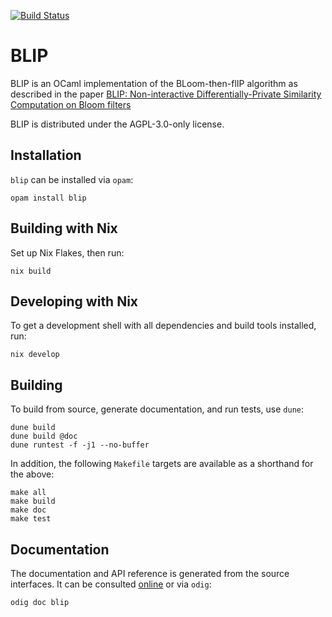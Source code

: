 [![Build Status](https://travis-ci.org/p2pcollab/ocaml-blip.svg?branch=master)](https://travis-ci.org/p2pcollab/ocaml-blip)

# BLIP

BLIP is an OCaml implementation of the BLoom-then-flIP algorithm as described in the paper [BLIP: Non-interactive Differentially-Private Similarity Computation on Bloom filters](https://scholar.google.com/scholar?cluster=16665581281970888&hl=en)

BLIP is distributed under the AGPL-3.0-only license.

## Installation

``blip`` can be installed via `opam`:

    opam install blip

## Building with Nix

Set up Nix Flakes, then run:

    nix build

## Developing with Nix

To get a development shell with all dependencies and build tools installed, run:

    nix develop

## Building

To build from source, generate documentation, and run tests, use `dune`:

    dune build
    dune build @doc
    dune runtest -f -j1 --no-buffer

In addition, the following `Makefile` targets are available
 as a shorthand for the above:

    make all
    make build
    make doc
    make test

## Documentation

The documentation and API reference is generated from the source interfaces.
It can be consulted [online][doc] or via `odig`:

    odig doc blip

[doc]: https://p2pcollab.net/doc/ocaml/blip/
